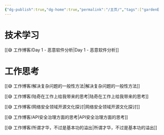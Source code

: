 ```yaml
---
{"dg-publish":true,"dg-home":true,"permalink":"/主页/","tags":["gardenEntry"],"dgPassFrontmatter":true,"created":"2023-12-19T12:38:19.444+08:00"}
---
```


# 技术学习

[[😅 工作博客/Day 1 - 恶意软件分析\|Day 1 - 恶意软件分析]]

# 工作思考

[[😅 工作博客/解决复杂问题的一般性方法\|解决复杂问题的一般性方法]]

[[😅 工作博客/陆奇在工作上给我带来的思考\|陆奇在工作上给我带来的思考]]

[[😅 工作博客/网络安全领域开源文化探讨\|网络安全领域开源文化探讨]]

[[😅 工作博客/API安全治理方面的思考\|API安全治理方面的思考]]

[[😅 工作博客/所谓才华，不过是基本功的溢出\|所谓才华，不过是基本功的溢出]]

